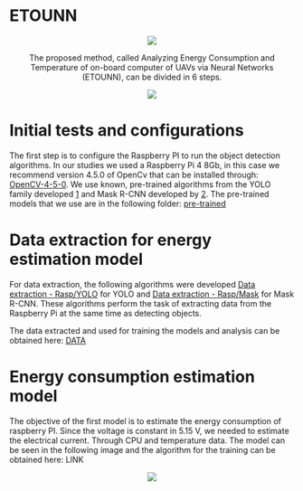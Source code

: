 # ETOUNN
<p align="center">
  <img src="https://user-images.githubusercontent.com/84810481/155543417-51c626b9-6250-493c-9a97-64516ab42df7.png">
</p>
<p align="center">
The proposed method, called Analyzing Energy Consumption and Temperature of on-board computer of UAVs via Neural Networks (ETOUNN), can be divided in 6 steps.
</p>
<p align="center">
 <img src="https://user-images.githubusercontent.com/84810481/155544944-cec2f9a3-772d-4ae7-8842-86f10175ccae.png">
</p>

# Initial tests and configurations
The first step is to configure the Raspberry PI to run the object detection algorithms. In our studies we used a Raspberry Pi 4 8Gb, in this case we recommend version 4.5.0 of OpenCv that can be installed through: [OpenCV-4-5-0](https://github.com/RenatoMaximiano/ETOUNN/blob/main/OpenCV-4-5-0.sh).
We use known, pre-trained algorithms from the YOLO family developed [1](https://github.com/AlexeyAB/darknet) and Mask R-CNN developed by [2](https://github.com/escoladeestudantes/opencv/tree/main/22_ObjectDetection_Mask-RCNN_Inception_v2_COCO). The pre-trained models that we use are in the following folder: [pre-trained](https://drive.google.com/drive/folders/1fAw1LLeFAWj5KCKIHldxqFhxjPC5ZnkI?usp=sharing)

# Data extraction for energy estimation model
For data extraction, the following algorithms were developed [Data extraction - Rasp/YOLO](https://github.com/RenatoMaximiano/ETOUNN/blob/main/Data_extraction/Paralelo_Yolo.py) for YOLO and [Data extraction - Rasp/Mask](https://github.com/RenatoMaximiano/ETOUNN/blob/main/Data_extraction/Paralelo_Mask.py) for Mask R-CNN. These algorithms perform the task of extracting data from the Raspberry Pi at the same time as detecting objects.

The data extracted and used for training the models and analysis can be obtained here: [DATA](https://github.com/RenatoMaximiano/ETOUNN/tree/main/DATA)

#  Energy consumption estimation model
The objective of the first model is to estimate the energy consumption of raspberry PI. Since the voltage is constant in 5.15 V, we needed to estimate the electrical current. Through CPU and temperature data. The model can be seen in the following image and the algorithm for the training can be obtained here: LINK
<p align="center">
  <img src="https://user-images.githubusercontent.com/84810481/155583888-23c20e22-c044-4c58-a808-f751ed5b5d40.png">
</p>

